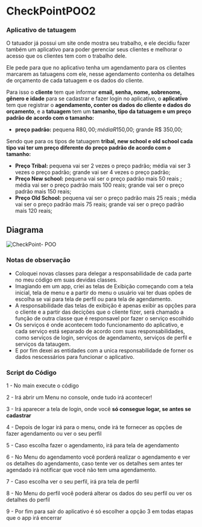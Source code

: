 # CheckPointPOO2

### Aplicativo de tatuagem

  O tatuador já possui um site onde mostra seu trabalho,  e ele decidiu fazer também um aplicativo para poder gerenciar seus clientes e melhorar o acesso que os clientes tem com o trabalho dele.

  Ele pede para que no aplicativo tenha um agendamento para os clientes marcarem as tatuagens com ele, nesse agendamento contenha os detalhes de orçamento de cada tatuagem e os dados do cliente.

  Para isso o **cliente** tem que informar **email, senha, nome, sobrenome, gênero e idade** para se cadastrar e fazer login no aplicativo, o **aplicativo** tem que registrar o **agendamento, conter os dados do cliente  e dados do orçamento**, e a **tatuagem** tem um **tamanho, tipo da tatuagem e um preço padrão de acordo com o tamanho:**

- **preço padrão:**
pequena R$80,00;
média  R$150,00;
grande R$ 350,00;

Sendo que para os tipos de tatuagem **tribal, new school e old school cada tipo vai ter um preço diferente do preço padrão de acordo com o tamanho:**

- **Preço Tribal:**
pequena vai ser 2 vezes o preço padrão;
média vai ser 3 vezes o preço padrão;
grande vai ser 4 vezes o preço padrão;
- **Preço New school:**
pequena vai ser o preço padrão mais 50 reais ;
média vai  ser o preço padrão mais 100 reais;
grande vai  ser o preço padrão mais 150 reais;
- **Preço Old School:**
pequena vai ser o preço padrão mais 25 reais ;
média vai  ser o preço padrão mais 75 reais;
grande vai  ser o preço padrão mais 120 reais;

## Diagrama
![CheckPoint- POO](https://user-images.githubusercontent.com/86542760/144125784-8d766ff7-97be-491d-9188-a04a2d08cf87.png)

### Notas de observação
- Coloquei novas classes para delegar a responsabilidade de cada parte no meu código em suas devidas classes.
- Imagiando em um app, criei as telas de Exibição começando com a tela inicial, tela de menu e a partir do menu o usuário vai ter duas opões de escolha se vai para tela de perfil ou para tela de agendamento.
- A responsabilidade das telas de exibição é apenas exibir as opções para o cliente e a partir das decições que o cliente fizer, será chamado a função de outra classe que é responsavel por fazer o serviço escolhido
- Os serviços é onde acontecem todo funcionamento do aplicativo, e cada serviço está separado de acordo com suas responsabilidades, como serviços de login, serviços de agendamento, serviços de perfil e serviços da tataugem.
- E por fim dexei as entidades com a unica responsabilidade de forner os dados nescessários para funcionar o aplicativo.

### Script do Código

1 - No main execute o código

2 - Irá abrir um Menu no console, onde tudo irá acontecer!

3 - Irá aparecer a tela de login, onde você **só consegue logar, se antes se cadastrar**

4 - Depois de logar irá para o menu, onde irá te fornecer as opções de fazer agendamento ou ver o seu perfil

5 - Caso escolha fazer o agendamento, irá para tela de agendamento

6 - No Menu do agendamento você porderá realizar o agendamento e ver os detalhes do agendamento, caso tente ver os detalhes sem antes ter agendado irá notificar que você não tem uma agendamento.

7 - Caso escolha ver o seu perfil, irá pra tela de perfil

8 - No Menu do perfil você poderá alterar os dados do seu perfil ou ver os detalhes do perfil

9 - Por fim para sair do aplicativo é só escolher a opção 3 em todas etapas que o app irá encerrar
